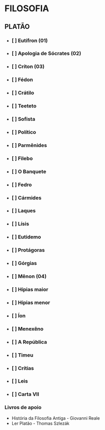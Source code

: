 # FILOSOFIA

## PLATÃO

- ### [ ] Eutífron (01)

- ### [ ] Apologia de Sócrates (02)

- ### [ ] Críton (03)

- ### [ ] Fédon

- ### [ ] Crátilo

- ### [ ] Teeteto

- ### [ ] Sofista

- ### [ ] Político

- ### [ ] Parmênides

- ### [ ] Filebo

- ### [ ] O Banquete

- ### [ ] Fedro

- ### [ ] Cármides

- ### [ ] Laques

- ### [ ] Lísis

- ### [ ] Eutidemo

- ### [ ] Protágoras

- ### [ ] Górgias

- ### [ ] Mênon (04)

- ### [ ] Hípias maior

- ### [ ] Hípias menor

- ### [ ] Íon

- ### [ ] Menexêno

- ### [ ] A República

- ### [ ] Timeu

- ### [ ] Crítias

- ### [ ] Leis

- ### [ ] Carta VII

### Livros de apoio

- História da Filosofia Antiga - Giovanni Reale
- Ler Platão - Thomas Szlezák
